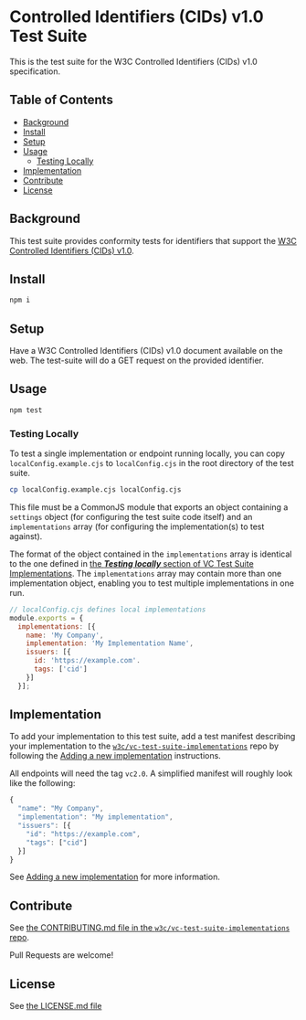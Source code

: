 <!--
Copyright 2024 Digital Bazaar, Inc.

SPDX-License-Identifier: LicenseRef-w3c-3-clause-bsd-license-2008 OR LicenseRef-w3c-test-suite-license-2023
-->

# Controlled Identifiers (CIDs) v1.0 Test Suite

This is the test suite for the W3C Controlled Identifiers (CIDs) v1.0
specification.

## Table of Contents

<!-- TOC tocDepth:2..3 -->

- [Background](#background)
- [Install](#install)
- [Setup](#setup)
- [Usage](#usage)
  - [Testing Locally](#testing-locally)
- [Implementation](#implementation)
- [Contribute](#contribute)
- [License](#license)

<!-- /TOC -->

## Background

This test suite provides conformity tests for identifiers that support the
[W3C Controlled Identifiers (CIDs) v1.0](https://www.w3.org/TR/cid/).

## Install

```js
npm i
```

## Setup

Have a W3C Controlled Identifiers (CIDs) v1.0 document available on the web. The test-suite will do a GET request on the provided identifier.

## Usage

```sh
npm test
```

### Testing Locally

To test a single implementation or endpoint running locally, you can
copy `localConfig.example.cjs` to `localConfig.cjs`
in the root directory of the test suite.

```bash
cp localConfig.example.cjs localConfig.cjs
```

This file must be a CommonJS module that exports an object containing a
`settings` object (for configuring the test suite code itself) and an
`implementations` array (for configuring the implementation(s) to test against).

The format of the object contained in the `implementations` array is
identical to the one defined in
[the **_Testing locally_** section of VC Test Suite Implementations](https://github.com/w3c/vc-test-suite-implementations?tab=readme-ov-file#testing-locally).
The `implementations` array may contain more than one implementation object,
enabling you to test multiple implementations in one run.

```js
// localConfig.cjs defines local implementations
module.exports = {
  implementations: [{
    name: 'My Company',
    implementation: 'My Implementation Name',
    issuers: [{
      id: 'https://example.com'.
      tags: ['cid']
    }]
  }];
```

## Implementation

To add your implementation to this test suite, add a test manifest describing
your implementation to the
[`w3c/vc-test-suite-implementations`](https://github.com/w3c/vc-test-suite-implementations)
repo by following the
[Adding a new implementation](https://github.com/w3c/vc-test-suite-implementations/tree/main?tab=readme-ov-file#adding-a-new-implementation)
instructions.

All endpoints will need the tag `vc2.0`. A simplified manifest will roughly
look like the following:

```js
{
  "name": "My Company",
  "implementation": "My implementation",
  "issuers": [{
    "id": "https://example.com",
    "tags": ["cid"]
  }]
}
```

See
[Adding a new implementation](https://github.com/w3c/vc-test-suite-implementations/tree/main?tab=readme-ov-file#adding-a-new-implementation)
for more information.

## Contribute

See [the CONTRIBUTING.md file in the `w3c/vc-test-suite-implementations` repo](https://github.com/w3c/vc-test-suite-implementations/blob/main/CONTRIBUTING.md).

Pull Requests are welcome!

## License

See [the LICENSE.md file](LICENSE.md)
